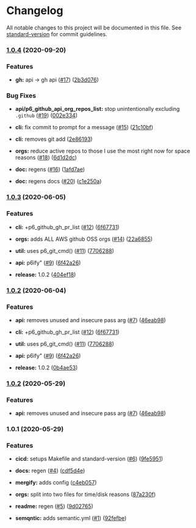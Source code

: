 # Changelog

All notable changes to this project will be documented in this file. See [standard-version](https://github.com/conventional-changelog/standard-version) for commit guidelines.

### [1.0.4](https://github.com/p6m7g8/p6github/compare/v1.0.3...v1.0.4) (2020-09-20)


### Features

* **gh:** api -> gh api ([#17](https://github.com/p6m7g8/p6github/issues/17)) ([2b3d076](https://github.com/p6m7g8/p6github/commit/2b3d0764d918bca213149d9c6ebc66cd63be3a25))


### Bug Fixes

* **api/p6_github_api_org_repos_list:** stop unintentionally excluding `.github` ([#19](https://github.com/p6m7g8/p6github/issues/19)) ([002e334](https://github.com/p6m7g8/p6github/commit/002e334ca4ca79267e18019b403cdbffca162435))
* **cli:** fix commit to prompt for a message ([#15](https://github.com/p6m7g8/p6github/issues/15)) ([21c10bf](https://github.com/p6m7g8/p6github/commit/21c10bfffe9dc1b1c38bd34d36989a07ee6aa2f9))
* **cli:** removes git add ([2e86193](https://github.com/p6m7g8/p6github/commit/2e861935b7a2256682f3711f2e94aa5ab5c62b58))
* **orgs:** reduce active repos to those I use the most right now for space reasons ([#18](https://github.com/p6m7g8/p6github/issues/18)) ([6d1d2dc](https://github.com/p6m7g8/p6github/commit/6d1d2dc02448a077f9812ab49a1f367f8a6e3c02))


* **doc:** regens ([#16](https://github.com/p6m7g8/p6github/issues/16)) ([1afd7ae](https://github.com/p6m7g8/p6github/commit/1afd7aeef5f99823a31b5cd69e983be9fcfb6b2a))
* **doc:** regens docs ([#20](https://github.com/p6m7g8/p6github/issues/20)) ([c1e250a](https://github.com/p6m7g8/p6github/commit/c1e250a37291356fbc64ff62c730d91641bc4d54))

### [1.0.3](https://github.com/p6m7g8/p6github/compare/v1.0.2...v1.0.3) (2020-06-05)


### Features

* **cli:** +p6_github_gh_pr_list ([#12](https://github.com/p6m7g8/p6github/issues/12)) ([6f67731](https://github.com/p6m7g8/p6github/commit/6f67731de9d15eda6ef0a8b6af7541c9c7e11be6))
* **orgs:** adds ALL AWS github OSS orgs ([#14](https://github.com/p6m7g8/p6github/issues/14)) ([22a6855](https://github.com/p6m7g8/p6github/commit/22a6855981a1050b642d2213c33602e26b11fba3))
* **util:** uses p6_git_cmd() ([#11](https://github.com/p6m7g8/p6github/issues/11)) ([7706288](https://github.com/p6m7g8/p6github/commit/77062889d749e4c1389d0e76b5d26937ff2ad7cb))


* **api:** p6ify" ([#9](https://github.com/p6m7g8/p6github/issues/9)) ([6f42a26](https://github.com/p6m7g8/p6github/commit/6f42a26f2387293736665728af34cc16a77cefec))
* **release:** 1.0.2 ([404ef18](https://github.com/p6m7g8/p6github/commit/404ef187c00053fcf76ef56959d8cba523bc5adf))

### [1.0.2](https://github.com/p6m7g8/p6github/compare/v1.0.1...v1.0.2) (2020-06-04)


### Features

* **api:** removes unused and insecure pass arg ([#7](https://github.com/p6m7g8/p6github/issues/7)) ([46eab98](https://github.com/p6m7g8/p6github/commit/46eab98f2c33bf7421f8f3aa595bb22b8e67aac5))
* **cli:** +p6_github_gh_pr_list ([#12](https://github.com/p6m7g8/p6github/issues/12)) ([6f67731](https://github.com/p6m7g8/p6github/commit/6f67731de9d15eda6ef0a8b6af7541c9c7e11be6))
* **util:** uses p6_git_cmd() ([#11](https://github.com/p6m7g8/p6github/issues/11)) ([7706288](https://github.com/p6m7g8/p6github/commit/77062889d749e4c1389d0e76b5d26937ff2ad7cb))


* **api:** p6ify" ([#9](https://github.com/p6m7g8/p6github/issues/9)) ([6f42a26](https://github.com/p6m7g8/p6github/commit/6f42a26f2387293736665728af34cc16a77cefec))
* **release:** 1.0.2 ([0b4ae53](https://github.com/p6m7g8/p6github/commit/0b4ae530c70bcc8efffa57488bdb2a9b2c1138f8))

### [1.0.2](https://github.com/p6m7g8/p6github/compare/v1.0.1...v1.0.2) (2020-05-29)


### Features

* **api:** removes unused and insecure pass arg ([#7](https://github.com/p6m7g8/p6github/issues/7)) ([46eab98](https://github.com/p6m7g8/p6github/commit/46eab98f2c33bf7421f8f3aa595bb22b8e67aac5))

### 1.0.1 (2020-05-29)


### Features

* **cicd:** setups Makefile and standard-version ([#6](https://github.com/p6m7g8/p6github/issues/6)) ([9fe5951](https://github.com/p6m7g8/p6github/commit/9fe5951d312b3aad57a4bf822773e86d699664b7))


* **docs:** regen ([#4](https://github.com/p6m7g8/p6github/issues/4)) ([cdf5d4e](https://github.com/p6m7g8/p6github/commit/cdf5d4ece970a2fafb14bf0ee84a282e37b3d6a7))
* **mergify:** adds config ([c4eb057](https://github.com/p6m7g8/p6github/commit/c4eb057b84279a491b5adf63a67a13ce75f91f86))
* **orgs:** split into two files for time/disk reasons ([87a230f](https://github.com/p6m7g8/p6github/commit/87a230f6717131d88654f79500b742da53bd9a12))
* **readme:** regen ([#5](https://github.com/p6m7g8/p6github/issues/5)) ([9d02765](https://github.com/p6m7g8/p6github/commit/9d027651ce2a5b620a43a8f25229155c1efabf59))
* **semqntic:** adds semantic.yml ([#1](https://github.com/p6m7g8/p6github/issues/1)) ([92fefbe](https://github.com/p6m7g8/p6github/commit/92fefbea544bccadab13f34bc029e90de1623796))
